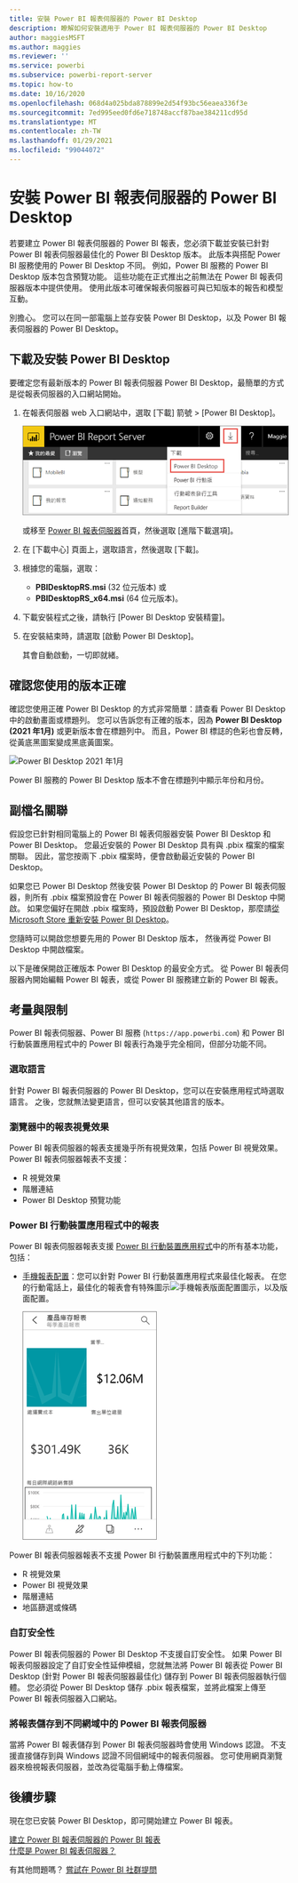 ```yaml
---
title: 安裝 Power BI 報表伺服器的 Power BI Desktop
description: 瞭解如何安裝適用于 Power BI 報表伺服器的 Power BI Desktop
author: maggiesMSFT
ms.author: maggies
ms.reviewer: ''
ms.service: powerbi
ms.subservice: powerbi-report-server
ms.topic: how-to
ms.date: 10/16/2020
ms.openlocfilehash: 068d4a025bda878899e2d54f93bc56eaea336f3e
ms.sourcegitcommit: 7ed995eed0fd6e718748accf87bae384211cd95d
ms.translationtype: MT
ms.contentlocale: zh-TW
ms.lasthandoff: 01/29/2021
ms.locfileid: "99044072"
---
```

# <a name="install-power-bi-desktop-for-power-bi-report-server"></a>安裝 Power BI 報表伺服器的 Power BI Desktop

若要建立 Power BI 報表伺服器的 Power BI 報表，您必須下載並安裝已針對 Power BI 報表伺服器最佳化的 Power BI Desktop 版本。 此版本與搭配 Power BI 服務使用的 Power BI Desktop 不同。 例如，Power BI 服務的 Power BI Desktop 版本包含預覽功能。 這些功能在正式推出之前無法在 Power BI 報表伺服器版本中提供使用。 使用此版本可確保報表伺服器可與已知版本的報告和模型互動。 

別擔心。 您可以在同一部電腦上並存安裝 Power BI Desktop，以及 Power BI 報表伺服器的 Power BI Desktop。

## <a name="download-and-install-power-bi-desktop"></a>下載及安裝 Power BI Desktop

要確定您有最新版本的 Power BI 報表伺服器 Power BI Desktop，最簡單的方式是從報表伺服器的入口網站開始。

1. 在報表伺服器 web 入口網站中，選取 [下載] 箭號 > [Power BI Desktop]。

    ![從 Web 入口網站下載 Power BI Desktop](media/install-powerbi-desktop/report-server-download-web-portal.png)

    或移至 [Power BI 報表伺服器](https://powerbi.microsoft.com/report-server/)首頁，然後選取 [進階下載選項]。

2. 在 [下載中心] 頁面上，選取語言，然後選取 [下載]。

3. 根據您的電腦，選取： 

    - **PBIDesktopRS.msi** (32 位元版本) 或
    - **PBIDesktopRS_x64.msi** (64 位元版本)。

1. 下載安裝程式之後，請執行 [Power BI Desktop 安裝精靈]。

2. 在安裝結束時，請選取 [啟動 Power BI Desktop]。

    其會自動啟動，一切即就緒。

## <a name="verify-youre-using-the-correct-version"></a>確認您使用的版本正確
確認您使用正確 Power BI Desktop 的方式非常簡單：請查看 Power BI Desktop 中的啟動畫面或標題列。 您可以告訴您有正確的版本，因為 **Power BI Desktop (2021 年1月)** 或更新版本會在標題列中。 而且，Power BI 標誌的色彩也會反轉，從黃底黑圖案變成黑底黃圖案。

![Power BI Desktop 2021 年1月](media/install-powerbi-desktop/power-bi-report-server-desktop.png)

Power BI 服務的 Power BI Desktop 版本不會在標題列中顯示年份和月份。

## <a name="file-extension-association"></a>副檔名關聯
假設您已針對相同電腦上的 Power BI 報表伺服器安裝 Power BI Desktop 和 Power BI Desktop。 您最近安裝的 Power BI Desktop 具有與 .pbix 檔案的檔案關聯。 因此，當您按兩下 .pbix 檔案時，便會啟動最近安裝的 Power BI Desktop。

如果您已 Power BI Desktop 然後安裝 Power BI Desktop 的 Power BI 報表伺服器，則所有 .pbix 檔案預設會在 Power BI 報表伺服器的 Power BI Desktop 中開啟。 如果您偏好在開啟 .pbix 檔案時，預設啟動 Power BI Desktop，那麼請[從 Microsoft Store 重新安裝 Power BI Desktop](https://aka.ms/pbidesktopstore)。

您隨時可以開啟您想要先用的 Power BI Desktop 版本， 然後再從 Power BI Desktop 中開啟檔案。

以下是確保開啟正確版本 Power BI Desktop 的最安全方式。 從 Power BI 報表伺服器內開始編輯 Power BI 報表，或從 Power BI 服務建立新的 Power BI 報表。

## <a name="considerations-and-limitations"></a>考量與限制

Power BI 報表伺服器、Power BI 服務 (`https://app.powerbi.com`) 和 Power BI 行動裝置應用程式中的 Power BI 報表行為幾乎完全相同，但部分功能不同。

### <a name="selecting-a-language"></a>選取語言

針對 Power BI 報表伺服器的 Power BI Desktop，您可以在安裝應用程式時選取語言。 之後，您就無法變更語言，但可以安裝其他語言的版本。

### <a name="report-visuals-in-a-browser"></a>瀏覽器中的報表視覺效果

Power BI 報表伺服器的報表支援幾乎所有視覺效果，包括 Power BI 視覺效果。 Power BI 報表伺服器報表不支援：

* R 視覺效果
* 階層連結
* Power BI Desktop 預覽功能

### <a name="reports-in-the-power-bi-mobile-apps"></a>Power BI 行動裝置應用程式中的報表

Power BI 報表伺服器報表支援 [Power BI 行動裝置應用程式](../consumer/mobile/mobile-apps-for-mobile-devices.md)中的所有基本功能，包括：

* [手機報表配置](../create-reports/desktop-create-phone-report.md)：您可以針對 Power BI 行動裝置應用程式來最佳化報表。 在您的行動電話上，最佳化的報表會有特殊圖示![手機報表版面配置圖示](media/install-powerbi-desktop/power-bi-rs-mobile-optimized-icon.png)，以及版面配置。
  
    ![專為手機設計的報表](media/install-powerbi-desktop/power-bi-rs-mobile-optimized-report.png)

Power BI 報表伺服器報表不支援 Power BI 行動裝置應用程式中的下列功能：

* R 視覺效果
* Power BI 視覺效果
* 階層連結
* 地區篩選或條碼

### <a name="custom-security"></a>自訂安全性

Power BI 報表伺服器的 Power BI Desktop 不支援自訂安全性。 如果 Power BI 報表伺服器設定了自訂安全性延伸模組，您就無法將 Power BI 報表從 Power BI Desktop (針對 Power BI 報表伺服器最佳化) 儲存到 Power BI 報表伺服器執行個體。 您必須從 Power BI Desktop 儲存 .pbix 報表檔案，並將此檔案上傳至 Power BI 報表伺服器入口網站。

### <a name="saving-reports-to-a-power-bi-report-server-in-a-different-domain"></a>將報表儲存到不同網域中的 Power BI 報表伺服器

當將 Power BI 報表儲存到 Power BI 報表伺服器時會使用 Windows 認證。 不支援直接儲存到與 Windows 認證不同個網域中的報表伺服器。 您可使用網頁瀏覽器來檢視報表伺服器，並改為從電腦手動上傳檔案。

## <a name="next-steps"></a>後續步驟

現在您已安裝 Power BI Desktop，即可開始建立 Power BI 報表。

[建立 Power BI 報表伺服器的 Power BI 報表](quickstart-create-powerbi-report.md)  
[什麼是 Power BI 報表伺服器？](get-started.md)

有其他問題嗎？ [嘗試在 Power BI 社群提問](https://community.powerbi.com/)

